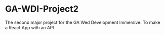 # GA-WDI-Project2
The second major project for the GA Wed Development Immersive. To make a React App with an API
